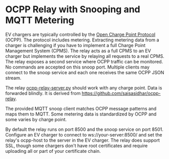 # OCPP Relay with Snooping and MQTT Metering

EV chargers are typically controlled by the [Open Charge Point Protocol](https://openchargealliance.org/protocols/open-charge-point-protocol/) \(OCPP\). The protocol includes metering. Extracting metering data from a charger is challenging if you have to implement a full Charge Point Management System \(CPMS\). The relay acts as a full CPMS to an EV charger but implements the service by relaying all requests to a real CPMS. The relay exposes a second service where OCPP traffic can be monitored. No commands are accepted on this snoop port. Multiple clients may connect to the snoop service and each one receives the same OCPP JSON stream.

The relay [ocpp-relay-server.py](ocpp-relay-server.py) should work with any charge point. Data is forwarded blindly. It is derived from https://github.com/saisasidhar/ocpp-relay.

The provided MQTT snoop client matches OCPP message patterns and maps them to MQTT. Some metering data is standardized by OCPP and some varies by charge point.

By default the relay runs on port 8500 and the snoop service on port 8501. Configure an EV charger to connect to ws://your-server:8500/ and set the relay's ocpp-host to the server in the EV charger. The relay does support SSL, though some chargers don't have root certificates and require uploading all or part of your certificate chain.

